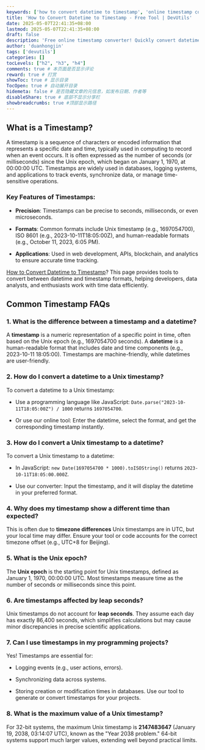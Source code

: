 ```yaml
---
keywords: ['how to convert datetime to timestamp', 'online timestamp converter', 'Unix timestamp to datetime', 'free timestamp converter', 'timestamp generator']
title: 'How to Convert Datetime to Timestamp - Free Tool | DevUtils'
date: 2025-05-07T22:41:35+08:00
lastmod: 2025-05-07T22:41:35+08:00
draft: false
description: 'Free online timestamp converter! Quickly convert datetime to Unix timestamp or timestamp to datetime, supports multiple formats, try now!'
author: 'duanhongjin'
tags: ['devutils']
categories: []
tocLevels: ["h2", "h3", "h4"]
comments: true # 本页面是否显示评论
reward: true # 打赏
showToc: true # 显示目录
TocOpen: true # 自动展开目录
hidemeta: false # 是否隐藏文章的元信息，如发布日期、作者等
disableShare: true # 底部不显示分享栏
showbreadcrumbs: true #顶部显示路径
---
```

## What is a Timestamp?

A timestamp is a sequence of characters or encoded information that represents a specific date and time, typically used in computing to record when an event occurs. It is often expressed as the number of seconds (or milliseconds) since the Unix epoch, which began on January 1, 1970, at 00:00:00 UTC. Timestamps are widely used in databases, logging systems, and applications to track events, synchronize data, or manage time-sensitive operations.

### Key Features of Timestamps:

- **Precision**: Timestamps can be precise to seconds, milliseconds, or even microseconds.

- **Formats**: Common formats include Unix timestamp (e.g., 1697054700), ISO 8601 (e.g., 2023-10-11T18:05:00Z), and human-readable formats (e.g., October 11, 2023, 6:05 PM).

- **Applications**: Used in web development, APIs, blockchain, and analytics to ensure accurate time tracking.

[How to Convert Datetime to Timestamp](https://www.timestamps.top)? This page provides tools to convert between datetime and timestamp formats, helping developers, data analysts, and enthusiasts work with time data efficiently.

## Common Timestamp FAQs

### 1. What is the difference between a timestamp and a datetime?

A **timestamp** is a numeric representation of a specific point in time, often based on the Unix epoch (e.g., 1697054700 seconds). A **datetime** is a human-readable format that includes date and time components (e.g., 2023-10-11 18:05:00). Timestamps are machine-friendly, while datetimes are user-friendly.

### 2. How do I convert a datetime to a Unix timestamp?

To convert a datetime to a Unix timestamp:

- Use a programming language like JavaScript: `Date.parse("2023-10-11T18:05:00Z") / 1000` returns `1697054700`.

- Or use our online tool: Enter the datetime, select the format, and get the corresponding timestamp instantly.

### 3. How do I convert a Unix timestamp to a datetime?

To convert a Unix timestamp to a datetime:

- In JavaScript: `new Date(1697054700 * 1000).toISOString()` returns `2023-10-11T18:05:00.000Z`.

- Use our converter: Input the timestamp, and it will display the datetime in your preferred format.

### 4. Why does my timestamp show a different time than expected?

This is often due to **timezone differences** Unix timestamps are in UTC, but your local time may differ. Ensure your tool or code accounts for the correct timezone offset (e.g., UTC+8 for Beijing).

### 5. What is the Unix epoch?

The **Unix epoch** is the starting point for Unix timestamps, defined as January 1, 1970, 00:00:00 UTC. Most timestamps measure time as the number of seconds or milliseconds since this point.

### 6. Are timestamps affected by leap seconds?

Unix timestamps do not account for **leap seconds**. They assume each day has exactly 86,400 seconds, which simplifies calculations but may cause minor discrepancies in precise scientific applications.

### 7. Can I use timestamps in my programming projects?

Yes! Timestamps are essential for:

- Logging events (e.g., user actions, errors).

- Synchronizing data across systems.

- Storing creation or modification times in databases. Use our tool to generate or convert timestamps for your projects.

### 8. What is the maximum value of a Unix timestamp?

For 32-bit systems, the maximum Unix timestamp is **2147483647** (January 19, 2038, 03:14:07 UTC), known as the "Year 2038 problem." 64-bit systems support much larger values, extending well beyond practical limits.
